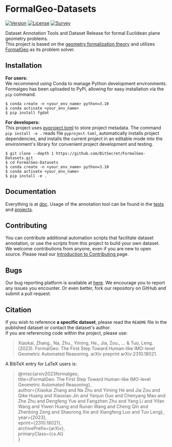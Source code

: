 # FormalGeo-Datasets

[![Version](https://img.shields.io/badge/Version-0.0.1-brightgreen)](https://github.com/BitSecret/FormalGeo-Datasets)
[![License](https://img.shields.io/badge/License-MIT-green)](https://opensource.org/licenses/MIT)
[![Survey](https://img.shields.io/badge/Survey-FormalGeo-blue)](https://github.com/BitSecret/FormalGeo-Datasets)

Dataset Annotation Tools and Dataset Release for formal Euclidean plane geometry problems.  
This project is based on the [geometry formalization theory](https://arxiv.org/abs/2310.18021) and
utilizes [FormalGeo](https://github.com/BitSecret/FormalGeo) as its problem solver.

## Installation

**For users:**  
We recommend using Conda to manage Python development environments. Formalgeo has been uploaded to PyPi, allowing for
easy installation via the `pip` command.

    $ conda create -n <your_env_name> python=3.10
    $ conda activate <your_env_name>
    $ pip install fgdat

**For developers:**  
This project uses [pyproject.toml](https://packaging.python.org/en/latest/specifications/declaring-project-metadata) to
store project metadata. The command `pip install -e .` reads file `pyproject.toml`, automatically installs project
dependencies, and installs the current project in an editable mode into the environment's library for convenient
project development and testing.

    $ git clone --depth 1 https://github.com/BitSecret/FormalGeo-Datasets.git
    $ cd FormalGeo-Datasets
    $ conda create -n <your_env_name> python=3.10
    $ conda activate <your_env_name>
    $ pip install -e .

## Documentation

Everything is at [doc](./doc/doc.md). Usage of the annotation tool can be found in the [tests](./tests)
and [projects](./projects).

## Contributing

You can contribute additional automation scripts that facilitate dataset annotation, or use the scripts from this
project to build your own dataset.  
We welcome contributions from anyone, even if you are new to open source. Please read our [Introduction to Contributing
](./doc/contributing.md)page.

## Bugs

Our bug reporting platform is available at [here](https://github.com/BitSecret/FormalGeo-Datasets/issues). We encourage
you to report any issues you encounter. Or even better, fork our repository on GitHub and submit a pull request.

## Citation

If you wish to reference **a specific dataset**, please read the `README` file in the published dataset or contact the
dataset's author.  
If you are referencing code within the project, please use:
> Xiaokai, Zhang., Na, Zhu., Yiming, He., Jia, Zou., ... & Tuo, Leng. (2023). FormalGeo: The First Step Toward
> Human-like IMO-level Geometric Automated Reasoning. arXiv preprint arXiv:2310.18021.

A BibTeX entry for LaTeX users is:
> @misc{arxiv2023formalgeo,  
> title={FormalGeo: The First Step Toward Human-like IMO-level Geometric Automated Reasoning},  
> author={Xiaokai Zhang and Na Zhu and Yiming He and Jia Zou and Qike Huang and Xiaoxiao Jin and Yanjun Guo and Chenyang
> Mao and Zhe Zhu and Dengfeng Yue and Fangzhen Zhu and Yang Li and Yifan Wang and Yiwen Huang and Runan Wang and Cheng
> Qin and Zhenbing Zeng and Shaorong Xie and Xiangfeng Luo and Tuo Leng},  
> year={2023},  
> eprint={2310.18021},  
> archivePrefix={arXiv},  
> primaryClass={cs.AI}  
> }
